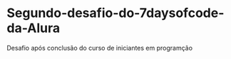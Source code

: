 # Segundo-desafio-do-7daysofcode-da-Alura
 Desafio após conclusão do curso de iniciantes em programção
